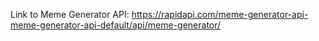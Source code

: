 Link to Meme Generator API:
https://rapidapi.com/meme-generator-api-meme-generator-api-default/api/meme-generator/